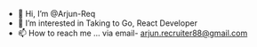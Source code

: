 - 👋 Hi, I’m @Arjun-Req
- 👀 I’m interested in Taking to Go, React Developer 
- 📫 How to reach me ... via email- arjun.recruiter88@gmail.com

<!---
Arjun-Req/Arjun-Req is a ✨ special ✨ repository because its `README.md` (this file) appears on your GitHub profile.
You can click the Preview link to take a look at your changes.
--->

